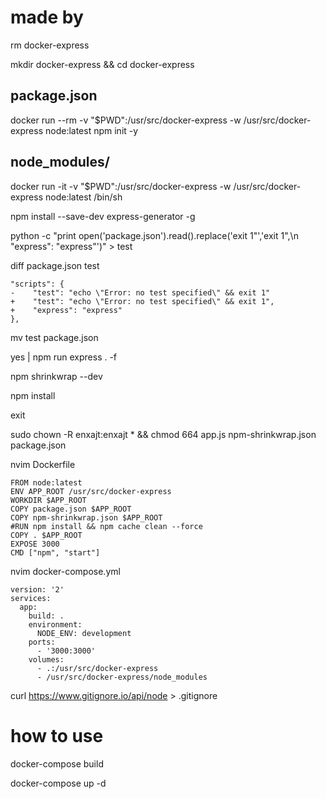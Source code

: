 # made by
rm docker-express

mkdir docker-express && cd docker-express

## package.json
docker run --rm -v "$PWD":/usr/src/docker-express -w /usr/src/docker-express node:latest npm init -y

## node_modules/
docker run -it -v "$PWD":/usr/src/docker-express -w /usr/src/docker-express node:latest /bin/sh

npm install --save-dev express-generator -g

python -c "print open('package.json').read().replace('exit 1\"','exit 1\",\n    \"express\": \"express\"')" > test 

diff package.json test
```
"scripts": {
-    "test": "echo \"Error: no test specified\" && exit 1"
+    "test": "echo \"Error: no test specified\" && exit 1",
+    "express": "express"
},
```

mv test package.json

yes | npm run express . -f

npm shrinkwrap --dev

npm install

exit

sudo chown -R enxajt:enxajt * && chmod 664 app.js npm-shrinkwrap.json package.json

nvim Dockerfile
```
FROM node:latest
ENV APP_ROOT /usr/src/docker-express
WORKDIR $APP_ROOT
COPY package.json $APP_ROOT
COPY npm-shrinkwrap.json $APP_ROOT
#RUN npm install && npm cache clean --force
COPY . $APP_ROOT
EXPOSE 3000
CMD ["npm", "start"]
```

nvim docker-compose.yml
```
version: '2'
services:
  app:
    build: .
    environment:
      NODE_ENV: development
    ports:
      - '3000:3000'
    volumes:
      - .:/usr/src/docker-express
      - /usr/src/docker-express/node_modules
```

curl https://www.gitignore.io/api/node > .gitignore

# how to use
docker-compose build

docker-compose up -d
